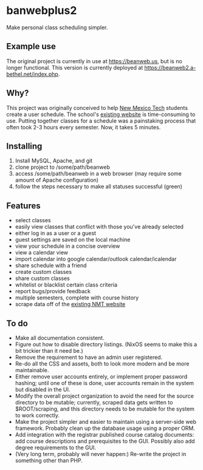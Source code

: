 banwebplus2
==========

Make personal class scheduling simpler.

## Example use
The original project is currently in use at https://beanweb.us, but is
no longer functional. This version is currently deployed at
https://beanweb2.a-bethel.net/index.php.

## Why?
This project was originally conceived to help [New Mexico Tech](http://www.nmt.edu/) students create a user schedule.
The school's [existing website](https://banweb7.nmt.edu/pls/PROD/hwzkcrof.p_uncgslctcrsoff) is time-consuming to use. Putting together
classes for a schedule was a painstaking process that often took 2-3 hours every semester. Now, it takes 5 minutes.

## Installing
1. Install MySQL, Apache, and git
2. clone project to /some/path/beanweb
3. access /some/path/beanweb in a web browser (may require some amount of Apache configuration)
4. follow the steps necessary to make all statuses successful (green)

## Features
* select classes
* easily view classes that conflict with those you've already selected
* either log in as a user or a guest
* guest settings are saved on the local machine
* view your schedule in a concise overview
* view a calendar view
* import calendar into google calendar/outlook calendar/icalendar
* share schedule with a friend
* create custom classes
* share custom classes
* whitelist or blacklist certain class criteria
* report bugs/provide feedback
* multiple semesters, complete with course history
* scrape data off of the [existing NMT website](https://banweb7.nmt.edu/pls/PROD/hwzkcrof.p_uncgslctcrsoff)

## To do
* Make all documentation consistent.
* Figure out how to disable directory listings. (NixOS seems to make
  this a bit trickier than it need be.)
* Remove the requirement to have an admin user registered.
* Re-do all the CSS and assets, both to look more modern and be more
  maintainable.
* Either remove user accounts entirely, or implement proper password
  hashing; until one of these is done, user accounts remain in the
  system but disabled in the UI.
* Modify the overall project organization to avoid the need for the
  source directory to be mutable; currently, scraped data gets written
  to $ROOT/scraping, and this directory needs to be mutable for the
  system to work correctly.
* Make the project simpler and easier to maintain using a server-side
  web framework. Probably clean up the database usage using a proper
  ORM.
* Add integration with the registrar published course catalog
  documents: add course descriptions and prerequisites to the GUI.
  Possibly also add degree requirements to the GUI.
* (Very long term, probably will never happen:) Re-write the project
  in something other than PHP.
